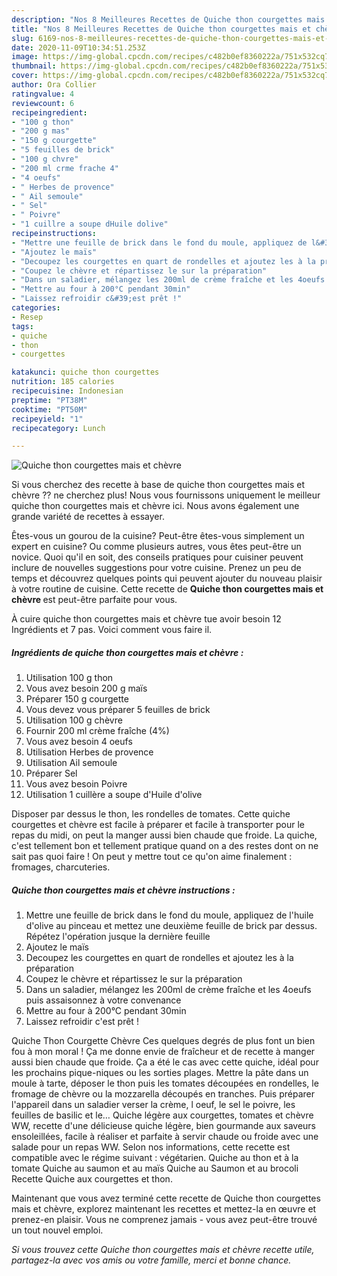 ```yaml
---
description: "Nos 8 Meilleures Recettes de Quiche thon courgettes mais et chèvre"
title: "Nos 8 Meilleures Recettes de Quiche thon courgettes mais et chèvre"
slug: 6169-nos-8-meilleures-recettes-de-quiche-thon-courgettes-mais-et-chevre
date: 2020-11-09T10:34:51.253Z
image: https://img-global.cpcdn.com/recipes/c482b0ef8360222a/751x532cq70/quiche-thon-courgettes-mais-et-chevre-photo-principale-de-la-recette.jpg
thumbnail: https://img-global.cpcdn.com/recipes/c482b0ef8360222a/751x532cq70/quiche-thon-courgettes-mais-et-chevre-photo-principale-de-la-recette.jpg
cover: https://img-global.cpcdn.com/recipes/c482b0ef8360222a/751x532cq70/quiche-thon-courgettes-mais-et-chevre-photo-principale-de-la-recette.jpg
author: Ora Collier
ratingvalue: 4
reviewcount: 6
recipeingredient:
- "100 g thon"
- "200 g mas"
- "150 g courgette"
- "5 feuilles de brick"
- "100 g chvre"
- "200 ml crme frache 4"
- "4 oeufs"
- " Herbes de provence"
- " Ail semoule"
- " Sel"
- " Poivre"
- "1 cuillre a soupe dHuile dolive"
recipeinstructions:
- "Mettre une feuille de brick dans le fond du moule, appliquez de l&#39;huile d&#39;olive au pinceau et mettez une deuxième feuille de brick par dessus. Répétez l&#39;opération jusque la dernière feuille"
- "Ajoutez le maïs"
- "Decoupez les courgettes en quart de rondelles et ajoutez les à la préparation"
- "Coupez le chèvre et répartissez le sur la préparation"
- "Dans un saladier, mélangez les 200ml de crème fraîche et les 4oeufs puis assaisonnez à votre convenance"
- "Mettre au four à 200°C pendant 30min"
- "Laissez refroidir c&#39;est prêt !"
categories:
- Resep
tags:
- quiche
- thon
- courgettes

katakunci: quiche thon courgettes 
nutrition: 185 calories
recipecuisine: Indonesian
preptime: "PT38M"
cooktime: "PT50M"
recipeyield: "1"
recipecategory: Lunch

---
```



![Quiche thon courgettes mais et chèvre](https://img-global.cpcdn.com/recipes/c482b0ef8360222a/751x532cq70/quiche-thon-courgettes-mais-et-chevre-photo-principale-de-la-recette.jpg)

Si vous cherchez des recette à base de quiche thon courgettes mais et chèvre ?? ne cherchez plus! Nous vous fournissons uniquement le meilleur quiche thon courgettes mais et chèvre ici. Nous avons également une grande variété de recettes à essayer.

Êtes-vous un gourou de la cuisine? Peut-être êtes-vous simplement un expert en cuisine? Ou comme plusieurs autres, vous êtes peut-être un novice. Quoi qu'il en soit, des conseils pratiques pour cuisiner peuvent inclure de nouvelles suggestions pour votre cuisine. Prenez un peu de temps et découvrez quelques points qui peuvent ajouter du nouveau plaisir à votre routine de cuisine. Cette recette de <strong> Quiche thon courgettes mais et chèvre </strong> est peut-être parfaite pour vous.

<!--inarticleads1-->

À cuire quiche thon courgettes mais et chèvre tue avoir besoin 12 Ingrédients et 7 pas. Voici comment vous faire il.

##### Ingrédients de quiche thon courgettes mais et chèvre :

1. Utilisation 100 g thon
1. Vous avez besoin 200 g maïs
1. Préparer 150 g courgette
1. Vous devez vous préparer 5 feuilles de brick
1. Utilisation 100 g chèvre
1. Fournir 200 ml crème fraîche (4%)
1. Vous avez besoin 4 oeufs
1. Utilisation  Herbes de provence
1. Utilisation  Ail semoule
1. Préparer  Sel
1. Vous avez besoin  Poivre
1. Utilisation 1 cuillère a soupe d&#39;Huile d&#39;olive


Disposer par dessus le thon, les rondelles de tomates. Cette quiche courgettes et chèvre est facile à préparer et facile à transporter pour le repas du midi, on peut la manger aussi bien chaude que froide. La quiche, c&#39;est tellement bon et tellement pratique quand on a des restes dont on ne sait pas quoi faire ! On peut y mettre tout ce qu&#39;on aime finalement : fromages, charcuteries. 

<!--inarticleads2-->

##### Quiche thon courgettes mais et chèvre instructions :

1. Mettre une feuille de brick dans le fond du moule, appliquez de l&#39;huile d&#39;olive au pinceau et mettez une deuxième feuille de brick par dessus. Répétez l&#39;opération jusque la dernière feuille
1. Ajoutez le maïs
1. Decoupez les courgettes en quart de rondelles et ajoutez les à la préparation
1. Coupez le chèvre et répartissez le sur la préparation
1. Dans un saladier, mélangez les 200ml de crème fraîche et les 4oeufs puis assaisonnez à votre convenance
1. Mettre au four à 200°C pendant 30min
1. Laissez refroidir c&#39;est prêt !


Quiche Thon Courgette Chèvre Ces quelques degrés de plus font un bien fou à mon moral ! Ça me donne envie de fraîcheur et de recette à manger aussi bien chaude que froide. Ça a été le cas avec cette quiche, idéal pour les prochains pique-niques ou les sorties plages. Mettre la pâte dans un moule à tarte, déposer le thon puis les tomates découpées en rondelles, le fromage de chèvre ou la mozzarella découpés en tranches. Puis préparer l&#39;appareil dans un saladier verser la crème, l oeuf, le sel le poivre, les feuilles de basilic et le… Quiche légère aux courgettes, tomates et chèvre WW, recette d&#39;une délicieuse quiche légère, bien gourmande aux saveurs ensoleillées, facile à réaliser et parfaite à servir chaude ou froide avec une salade pour un repas WW. Selon nos informations, cette recette est compatible avec le régime suivant : végétarien. Quiche au thon et à la tomate Quiche au saumon et au maïs Quiche au Saumon et au brocoli Recette Quiche aux courgettes et thon. 

<!--inarticleads1-->

<p>
Maintenant que vous avez terminé cette recette de Quiche thon courgettes mais et chèvre, explorez maintenant les recettes et mettez-la en œuvre et prenez-en plaisir. Vous ne comprenez jamais - vous avez peut-être trouvé un tout nouvel emploi.
</p>

<p>
<i>Si vous trouvez cette Quiche thon courgettes mais et chèvre recette utile, partagez-la avec vos amis ou votre famille, merci et bonne chance.</i>
</p>
